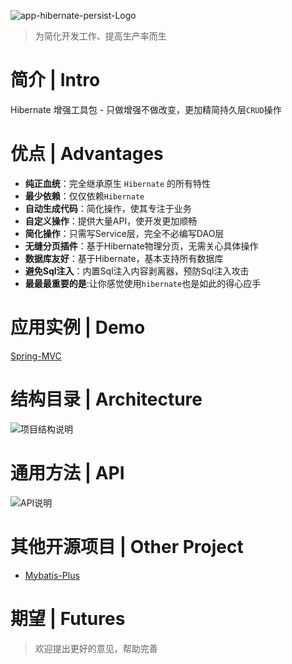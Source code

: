 ![app-hibernate-persist-Logo](http://git.oschina.net/uploads/images/2016/1121/010747_31fb5e63_620321.jpeg "logo")

> 为简化开发工作、提高生产率而生

# 简介 | Intro

Hibernate 增强工具包 - 只做增强不做改变，更加精简持久层`CRUD`操作


# 优点 | Advantages

- **纯正血统**：完全继承原生 `Hibernate` 的所有特性
- **最少依赖**：仅仅依赖`Hibernate`
- **自动生成代码**：简化操作，使其专注于业务
- **自定义操作**：提供大量API，使开发更加顺畅
- **简化操作**：只需写Service层，完全不必编写DAO层
- **无缝分页插件**：基于Hibernate物理分页，无需关心具体操作
- **数据库友好**：基于Hibernate，基本支持所有数据库
- **避免Sql注入**：内置Sql注入内容剥离器，预防Sql注入攻击
- **最最最重要的是**:让你感觉使用`hibernate`也是如此的得心应手	
# 应用实例 | Demo

[Spring-MVC](http://git.oschina.net/cancerGit/springmvc-hibernate-plus)

# 结构目录 | Architecture

![项目结构说明](http://git.oschina.net/uploads/images/2016/1126/164418_9ce74358_620321.png "项目结构说明")

# 通用方法 | API

![API说明](http://git.oschina.net/uploads/images/2016/1126/164243_7fc54d36_620321.png "API说明")

# 其他开源项目 | Other Project

- [Mybatis-Plus](http://git.oschina.net/baomidou/mybatis-plus)

# 期望 | Futures

> 欢迎提出更好的意见，帮助完善 
